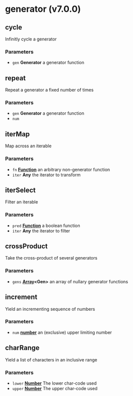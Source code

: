 # generator (v7.0.0)

<!-- Generated by documentation.js. Update this documentation by updating the source code. -->

## cycle

Infinitly cycle a generator

### Parameters

-   `gen` **Generator** a generator function

## repeat

Repeat a generator a fixed number of times

### Parameters

-   `gen` **Generator** a generator function
-   `num`  

## iterMap

Map across an iterable

### Parameters

-   `fn` **[Function][1]** an arbitrary non-generator function
-   `iter` **Any** the iterator to transform

## iterSelect

Filter an iterable

### Parameters

-   `pred` **[Function][1]** a boolean function
-   `iter` **Any** the iterator to filter

## crossProduct

Take the cross-product of several generators

### Parameters

-   `gens` **[Array][2]&lt;Gen>** an array of nullary generator functions

## increment

Yield an incrementing sequence of numbers

### Parameters

-   `num` **[number][3]** an (exclusive) upper limiting number

## charRange

Yield a list of characters in an inclusive range

### Parameters

-   `lower` **[Number][3]** The lower char-code used
-   `upper` **[Number][3]** The upper char-code used

[1]: https://developer.mozilla.org/docs/Web/JavaScript/Reference/Statements/function

[2]: https://developer.mozilla.org/docs/Web/JavaScript/Reference/Global_Objects/Array

[3]: https://developer.mozilla.org/docs/Web/JavaScript/Reference/Global_Objects/Number
